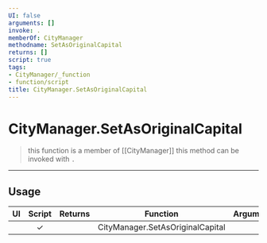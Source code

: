 ```yaml
---
UI: false
arguments: []
invoke: .
memberOf: CityManager
methodname: SetAsOriginalCapital
returns: []
script: true
tags:
- CityManager/_function
- function/script
title: CityManager.SetAsOriginalCapital
---
```

# CityManager.SetAsOriginalCapital
> this function is a member of [[CityManager]]
> this method can be invoked with `.`
-----
## Usage
|  UI | Script | Returns | Function | Arguments |
|:---:|:------:|-------:|:--------:|:---------|
| |✓||CityManager.SetAsOriginalCapital||
